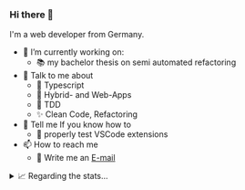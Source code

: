 ### Hi there 👋

I'm a web developer from Germany.

- 🔭 I’m currently working on: 
    - 📚 my bachelor thesis on semi automated refactoring  
- 💬 Talk to me about
    - 🔵 Typescript
    - 📱 Hybrid- and Web-Apps
    - 🧪 TDD
    - ✨ Clean Code, Refactoring
- 🤔 Tell me If you know how to
    - 🧪 properly test VSCode extensions
- 📫 How to reach me
    - 📧 Write me an [E-mail](mailto:tim@vahlbrock.de)

<!-- - 🌱 I’m currently learning ... -->
<!-- - 👯 I’m looking to collaborate on ... -->
<!-- ⚡ Fun fact: ... -->

<details>
<summary>📈 Regarding the stats...</summary>
<br />

![Top Langs](https://github-readme-stats.vercel.app/api/top-langs/?username=timvahlbrock&layout=compact&hide=css,html)

![Zheeeng's github stats](https://github-readme-stats.vercel.app/api?username=timvahlbrock&count_private=true&show_icons=true&theme=onedark)

</details>
